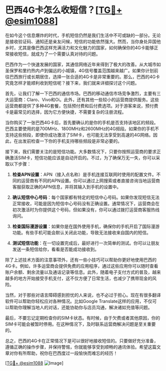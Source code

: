 # 巴西4G卡怎么收短信？[[TG💪+ @esim1088](https://t.me/s/esim1088)]

在如今这个信息爆炸的时代，手机短信仍然是我们生活中不可或缺的一部分。无论是接收验证码、通知还是亲友问候，短信的功能依然强大。然而，当你身处异国他乡时，尤其是像巴西这样充满活力和文化魅力的国家，如何确保你的4G卡能够正常接收短信，就成为了一个需要认真对待的问题。

巴西作为一个快速发展的国家，其通信网络近年来得到了极大的改善。从大城市如圣保罗和里约热内卢到偏远的小城镇，4G信号覆盖范围越来越广。如果你计划前往巴西旅行或长期居住，选择一张合适的4G卡是非常重要的。那么，巴西的4G卡究竟怎样才能顺利收到短信呢？接下来，我们就来详细探讨这个问题。

首先，让我们了解一下巴西的通信市场。巴西的移动通信市场竞争激烈，主要有三大运营商：Claro、Vivo和Oi。此外，还有其他一些较小的运营商提供服务。这些运营商都提供了多种4G套餐，包括预付费和后付费选项。对于游客来说，预付费卡是最常见的选择，因为它方便快捷，不需要复杂的注册流程。

当你购买了一张巴西4G卡后，首先要确认的是你的手机是否支持该地区的频段。巴西主要使用的是700MHz、1800MHz和2600MHz的4G频段。如果你的手机不支持这些频段，即使你成功激活了SIM卡，也可能无法享受到高速的4G网络。因此，在出发前检查一下你的手机支持哪些频段是非常必要的。

接下来，我们需要关注的是短信功能。大多数情况下，只要你按照运营商的要求正确激活SIM卡，短信功能应该是自动开启的。不过，为了确保万无一失，你可以采取以下步骤：

1. **检查APN设置**：APN（接入点名称）是手机连接互联网时使用的配置文件。不同的运营商有不同的APN设置。你可以通过上网搜索或者直接咨询当地运营商客服获取正确的APN信息，并将其输入到手机的设置中。

2. **确认短信中心号码**：每个国家都有特定的短信中心号码。如果你发现短信无法正常接收，可能是因为短信中心号码没有正确设置。通常情况下，运营商会在初次激活时为你提供这个号码，但如果没有，你可以通过拨打运营商客服热线询问。

3. **检查国际漫游设置**：如果你是在国外使用手机，确保你的手机开启了国际漫游功能。有些手机可能会默认关闭此功能，导致无法接收来自国内的短信。

4. **测试短信功能**：在一切设置完成后，最好进行一次简单的测试。你可以让朋友发送一条短信给你，看看是否能成功接收到。

除了上述技术方面的注意事项外，还有一些小技巧可以帮助你更好地使用巴西的4G卡。例如，许多运营商会提供免费的应用程序，通过这些应用你可以随时查看账户余额、剩余流量以及通话记录等信息。此外，随着电子支付方式的普及，越来越多的地方开始接受手机支付，这不仅方便了日常生活，也减少了携带现金的风险。

当然，对于那些对语言障碍感到担忧的人来说，也不必过于担心。现在有很多翻译软件可以帮助你轻松应对各种情况。比如Google Translate这样的应用，不仅可以帮助你理解当地人的对话，还能协助你与店员沟通，解决诸如充值等问题。

最后，不要忘记定期检查你的SIM卡状态。有时候，由于欠费或者其他原因，你的SIM卡可能会被暂时停用。在这种情况下，及时联系运营商解决问题是至关重要的。

总之，巴西的4G卡在正常情况下是可以很好地接收短信的。只要做好充分准备，遵循正确的操作步骤，并保持警惕，你就能够享受到顺畅的通讯体验。希望这篇文章对你有所帮助，祝你在巴西度过一段愉快而难忘的经历！

[[TG💪+ @esim1088](https://t.me/s/esim1088) ![Image](https://i.postimg.cc/4NQfJmqS/Snipaste-2025-05-13-00-14-12.png)]